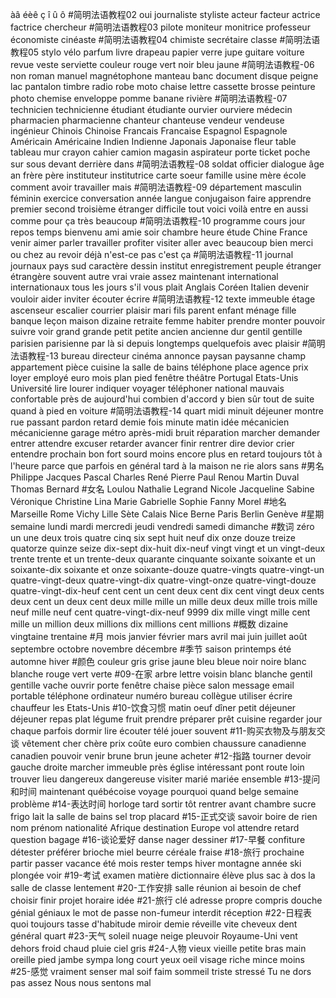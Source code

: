 àâ
éèê
ç
î
û
ô
#简明法语教程02
oui
journaliste
styliste
acteur
facteur
actrice
factrice
chercheur
#简明法语教程03
pilote
moniteur
monitrice
professeur
économiste
cinéaste
#简明法语教程04
chimiste
secrétaire
classe
#简明法语教程05
stylo
vélo
parfum
livre
drapeau
papier
verre
jupe
guitare
voiture
revue
veste
serviette
couleur
rouge
vert
noir
bleu
jaune
#简明法语教程-06
non
roman
manuel
magnétophone
manteau
banc
document
disque
peigne
lac
pantalon
timbre
radio
robe
moto
chaise
lettre
cassette
brosse
peinture
photo
chemise
enveloppe
pomme
banane
rivière
#简明法语教程-07
technicien
technicienne
étudiant
étudiante
ourvier
ourviere
médecin
pharmacien
pharmacienne
chanteur
chanteuse
vendeur
vendeuse
ingénieur
Chinois
Chinoise
Francais
Francaise
Espagnol
Espagnole
Américain
Américaine
Indien
Indienne
Japonais
Japonaise
fleur
table
tableau
mur
crayon
cahier
camion
magasin
aspirateur
porte
ticket
poche
sur
sous
devant
derrière
dans
#简明法语教程-08
soldat
officier
dialogue
âge
an
frère
père
instituteur
institutrice
carte
soeur
famille
usine
mère
école
comment
avoir
travailler
mais
#简明法语教程-09
département
masculin
féminin
exercice
conversation
année
langue
conjugaison
faire
apprendre
premier
second
troisième
étranger
difficile
tout
voici
voilà
entre
en
aussi
comme
pour
ça
très
beaucoup
#简明法语教程-10
programme
cours
jour
repos
temps
bienvenu
ami
amie
soir
chambre
heure
étude
Chine
France
venir
aimer
parler
travailler
profiter
visiter
aller
avec
beaucoup
bien
merci
ou
chez
au revoir
déjà
n'est-ce pas
c'est ça
#简明法语教程-11
journal
journaux
pays
sud
caractère
dessin
institut
enregistrement
peuple
étranger
étrangère
souvent
autre
vrai
vraie
assez
maintenant
international
internationaux
tous les jours
s'il vous plait
Anglais
Coréen
Italien
devenir
vouloir
aider
inviter
écouter
écrire
#简明法语教程-12
texte
immeuble
étage
ascenseur
escalier
courrier
plaisir
mari
fils
parent
enfant
ménage
fille
banque
leçon
maison
dizaine
retraite
femme
habiter
prendre
monter
pouvoir
suivre
voir
grand
grande
petit
petite
ancien
ancienne
dur
gentil
gentille
parisien
parisienne
par
là
si
depuis
longtemps
quelquefois
avec plaisir
#简明法语教程-13
bureau
directeur
cinéma
annonce
paysan
paysanne
champ
appartement
pièce
cuisine
la salle de bains
téléphone
place
agence
prix
loyer
employé
euro
mois
plan
pied
fenêtre
théâtre
Portugal
Etats-Unis
Université
lire
lourer
indiquer
voyager
téléphoner
national
mauvais
confortable
près de
aujourd'hui
combien
d'accord
y
bien sûr
tout de suite
quand
à pied
en voiture
#简明法语教程-14
quart
midi
minuit
déjeuner
montre
rue
passant
pardon
retard
demie
fois
minute
matin
idée
mécanicien
mécanicienne
garage
métro
après-midi
bruit
réparation
marcher
demander
entrer
attendre
excuser
retarder
avancer
finir
rentrer
dire
devior
crier
entendre
prochain
bon
fort
sourd
moins
encore
plus
en retard
toujours
tôt
à l'heure
parce que
parfois
en général
tard
à la maison
ne rie
alors
sans
#男名
Philippe
Jacques
Pascal
Charles
René
Pierre
Paul
Renou
Martin
Duval
Thomas
Bernard
#女名
Loulou
Nathalie
Legrand
Nicole
Jacqueline
Sabine
Véronique
Christine
Lina
Marie
Gabrielle
Sophie
Fanny
Morel
#地名
Marseille
Rome
Vichy
Lille
Sète
Calais
Nice
Berne
Paris
Berlin
Genève
#星期
semaine
lundi
mardi
mercredi
jeudi
vendredi
samedi
dimanche
#数词
zéro
un
une
deux
trois
quatre
cinq
six
sept
huit
neuf
dix
onze
douze
treize
quatorze
quinze
seize
dix-sept
dix-huit
dix-neuf
vingt
vingt et un
vingt-deux
trente
trente et un
trente-deux
quarante
cinquante
soixante
soixante et un
soixante-dix
soixante et onze
soixante-douze
quatre-vingts
quatre-vingt-un
quatre-vingt-deux
quatre-vingt-dix
quatre-vingt-onze
quatre-vingt-douze
quatre-vingt-dix-heuf
cent
cent un
cent deux
cent dix
cent vingt
deux cents
deux cent un
deux cent deux
mille
mille un
mille deux
deux mille
trois mille
neuf mille neuf cent quatre-vingt-dix-neuf 9999
dix mille
vingt mille
cent mille
un million
deux millions
dix millions
cent millions
#概数
dizaine
vingtaine
trentaine
#月
mois
janvier
février
mars
avril
mai
juin
juillet
août
septembre
octobre
novembre
décembre
#季节
saison
printemps
été
automne
hiver
#颜色
couleur
gris
grise
jaune
bleu
bleue
noir
noire
blanc
blanche
rouge
vert
verte
#09-在家
arbre
lettre
voisin
blanc
blanche
gentil
gentille
vache
ouvrir
porte
fenêtre
chaise
pièce
salon
message
email
portable
téléphone
ordinateur
numéro
bureau
collègue
utiliser
écrire
chauffeur
les Etats-Unis
#10-饮食习惯 
matin
oeuf
dîner
petit déjeuner
déjeuner
repas
plat
légume
fruit
prendre
préparer
prêt
cuisine
regarder
jour
chaque
parfois
dormir
lire
écouter
télé
jouer
souvent
#11-购买衣物及与朋友交谈
vêtement
cher
chère
prix
coûte
euro
combien
chaussure
canadienne
canadien
pouvoir
venir
brune
brun
jeune
acheter
#12-指路
tourner
devoir
gauche
droite
marcher
immeuble
près
église
intéressant
pont
route
loin
trouver
lieu
dangereux
dangereuse
visiter
marié
mariée
ensemble
#13-提问和时间
maintenant
québécoise
voyage
pourquoi
quand
belge
semaine
problème
#14-表达时间
horloge
tard
sortir
tôt
rentrer
avant
chambre
sucre
frigo
lait
la salle de bains
sel
trop
placard
#15-正式交谈
savoir
boire
de rien
nom
prénom
nationalité
Afrique
destination
Europe
vol
attendre
retard
question
bagage
#16-谈论爱好
danse
nager
dessiner
#17-早餐
confiture
détester
préférer
brioche
miel
beurre
céréale
fraise
#18-旅行
prochaine
partir
passer
vacance
été
mois
rester
temps
hiver
montagne
année
ski
plongée
voir
#19-考试
examen
matière
dictionnaire
élève
plus
sac à dos
la salle de classe
lentement
#20-工作安排
salle
réunion
ai besoin de
chef
choisir
finir
projet
horaire
idée
#21-旅行
clé
adresse
propre
compris
douche
génial
géniaux
le mot de passe
non-fumeur
interdit
réception
#22-日程表
quoi
toujours
tasse
d'habitude
miroir
demie
réveille
vite
cheveux
dent
général
quart
#23-天气
soleil
nuage
neige
pleuvoir
Royaume-Uni
vent
dehors
froid
chaud
pluie
ciel
gris
#24-人物
vieux
vieille
petite
bras
main
oreille
pied
jambe
sympa
long
court
yeux
oeil
visage
riche
mince
moins
#25-感觉
vraiment
senser
mal
soif
faim
sommeil
triste
stressé
Tu ne dors pas assez
Nous nous sentons mal